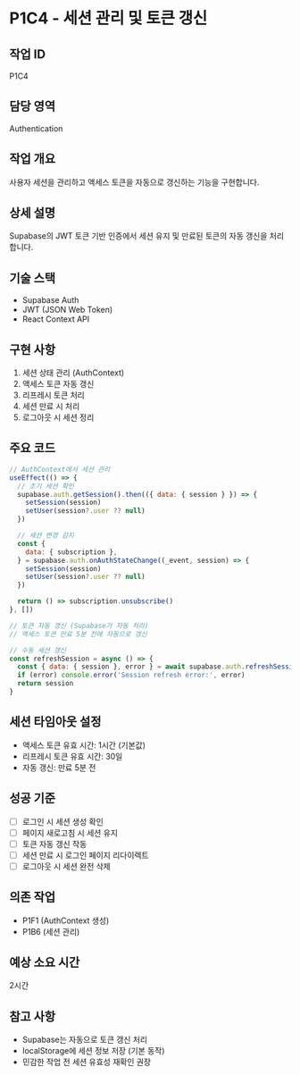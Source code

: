 # P1C4 - 세션 관리 및 토큰 갱신

## 작업 ID
P1C4

## 담당 영역
Authentication

## 작업 개요
사용자 세션을 관리하고 액세스 토큰을 자동으로 갱신하는 기능을 구현합니다.

## 상세 설명
Supabase의 JWT 토큰 기반 인증에서 세션 유지 및 만료된 토큰의 자동 갱신을 처리합니다.

## 기술 스택
- Supabase Auth
- JWT (JSON Web Token)
- React Context API

## 구현 사항
1. 세션 상태 관리 (AuthContext)
2. 액세스 토큰 자동 갱신
3. 리프레시 토큰 처리
4. 세션 만료 시 처리
5. 로그아웃 시 세션 정리

## 주요 코드
```javascript
// AuthContext에서 세션 관리
useEffect(() => {
  // 초기 세션 확인
  supabase.auth.getSession().then(({ data: { session } }) => {
    setSession(session)
    setUser(session?.user ?? null)
  })

  // 세션 변경 감지
  const {
    data: { subscription },
  } = supabase.auth.onAuthStateChange((_event, session) => {
    setSession(session)
    setUser(session?.user ?? null)
  })

  return () => subscription.unsubscribe()
}, [])

// 토큰 자동 갱신 (Supabase가 자동 처리)
// 액세스 토큰 만료 5분 전에 자동으로 갱신

// 수동 세션 갱신
const refreshSession = async () => {
  const { data: { session }, error } = await supabase.auth.refreshSession()
  if (error) console.error('Session refresh error:', error)
  return session
}
```

## 세션 타임아웃 설정
- 액세스 토큰 유효 시간: 1시간 (기본값)
- 리프레시 토큰 유효 시간: 30일
- 자동 갱신: 만료 5분 전

## 성공 기준
- [ ] 로그인 시 세션 생성 확인
- [ ] 페이지 새로고침 시 세션 유지
- [ ] 토큰 자동 갱신 작동
- [ ] 세션 만료 시 로그인 페이지 리다이렉트
- [ ] 로그아웃 시 세션 완전 삭제

## 의존 작업
- P1F1 (AuthContext 생성)
- P1B6 (세션 관리)

## 예상 소요 시간
2시간

## 참고 사항
- Supabase는 자동으로 토큰 갱신 처리
- localStorage에 세션 정보 저장 (기본 동작)
- 민감한 작업 전 세션 유효성 재확인 권장
